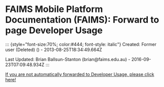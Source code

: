 FAIMS Mobile Platform Documentation (FAIMS): Forward to page Developer Usage
============================================================================

::: {style="font-size:70%; color:#444; font-style: italic"}
Created: Former user (Deleted) () - 2013-08-25T18:34:49.664Z

Last Updated: Brian Ballsun-Stanton (brian\@faims.edu.au) -
2016-09-23T07:09:48.934Z
:::

[If you are not automatically forwarded to Developer Usage, please click
here!](Developer%20Usage.html)
